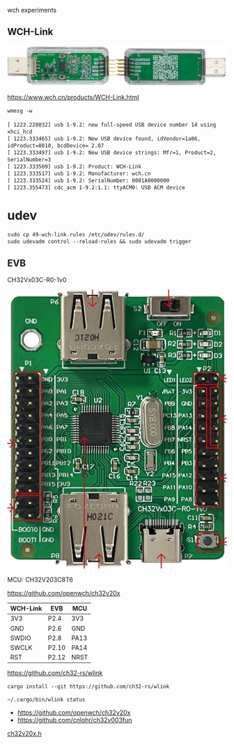 wch experiments

## WCH-Link

![](assets/WCH-Link.png)

https://www.wch.cn/products/WCH-Link.html

```log
wmesg -w

[ 1223.228032] usb 1-9.2: new full-speed USB device number 14 using xhci_hcd
[ 1223.333465] usb 1-9.2: New USB device found, idVendor=1a86, idProduct=8010, bcdDevice= 2.07
[ 1223.333497] usb 1-9.2: New USB device strings: Mfr=1, Product=2, SerialNumber=3
[ 1223.333509] usb 1-9.2: Product: WCH-Link
[ 1223.333517] usb 1-9.2: Manufacturer: wch.cn
[ 1223.333524] usb 1-9.2: SerialNumber: 0001A0000000
[ 1223.355473] cdc_acm 1-9.2:1.1: ttyACM0: USB ACM device
```

# udev

```
sudo cp 49-wch-link.rules /etc/udev/rules.d/
sudo udevadm control --reload-rules && sudo udevadm trigger
```

## EVB

CH32Vx03C-R0-1v0

![](assets/CH32Vx03C-R0-1v0.png)

MCU: CH32V203C8T6

https://github.com/openwch/ch32v20x

| WCH-Link  | EVB   | MCU   |
|-----------|-------|-------|
| 3V3       | P2.4  | 3V3   |
| GND       | P2.6  | GND   |
| SWDIO     | P2.8  | PA13  |
| SWCLK     | P2.10 | PA14  |
| RST       | P2.12 | NRST  |

https://github.com/ch32-rs/wlink


```
cargo install --git https://github.com/ch32-rs/wlink
```

```
~/.cargo/bin/wlink status
```

* https://github.com/openwch/ch32v20x
* https://github.com/cnlohr/ch32v003fun

[ch32v20x.h](
https://github.com/openwch/ch32v20x/blob/main/EVT/EXAM/SRC/Peripheral/inc/ch32v20x.h)

